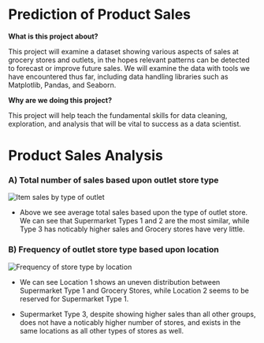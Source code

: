 # Prediction of Product Sales

**What is this project about?**

This project will examine a dataset showing various aspects of sales at grocery stores and outlets, in the hopes relevant patterns can be detected 
to forecast or improve future sales. We will examine the data with tools we have encountered thus far, including data handling libraries such as
Matplotlib, Pandas, and Seaborn.

**Why are we doing this project?**

This project will help teach the fundamental skills for data cleaning, exploration, and analysis that will be vital to success as a data scientist. 

# Product Sales Analysis
### A) Total number of sales based upon outlet store type
![Item sales by type of outlet](https://github.com/JKDS87/Prediction-of-Product-Sales/assets/57232899/530fc5c5-3231-460d-afee-aedcded9afe0)

- Above we see average total sales based upon the type of outlet store. We can see that Supermarket Types 1 and 2 are the most similar,
while Type 3 has noticably higher sales and Grocery stores have very little.







### B) Frequency of outlet store type based upon location
![Frequency of store type by location](https://github.com/JKDS87/Prediction-of-Product-Sales/assets/57232899/e0017cec-faeb-4935-aafb-c723ab5d0931)
- We can see Location 1 shows an uneven distribution between Supermarket Type 1 and Grocery Stores, while Location 2 seems to be reserved for Supermarket Type 1.

- Supermarket Type 3, despite showing higher sales than all other groups, does not have a noticably higher number of stores, and exists in the same locations
as all other types of stores as well.
